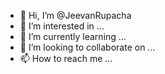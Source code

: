 - 👋 Hi, I’m @JeevanRupacha
- 👀 I’m interested in ...
- 🌱 I’m currently learning ...
- 💞️ I’m looking to collaborate on ...
- 📫 How to reach me ...

<!---
JeevanRupacha/JeevanRupacha is a ✨ special ✨ repository because its `README.md` (this file) appears on your GitHub profile.
You can click the Preview link to take a look at your changes.
--->
